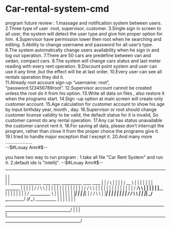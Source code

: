 # Car-rental-system-cmd
program future review : 
1.massage and notification system between users.
2.Three type of user :root, supervisor, customer. 
3.Single sign in screen to all user, the system will detect the user type and give him proper option for him. 
4.Supervisor have permission lower then root when he searching and editing. 
5.Ability to change username and password for all user’s type. 
6.The system automatically change users availability when he sign in and log out operation. 
7.There are 50 cars are predefine between van and sedan, compact cars. 
8.The system will change cars status and last meter reading with every  rent operation. 
9.Discount point system and user can use it any time ,but the effect will be at last order. 
10.Every user can see all rentals operation they did it.  
11.Already root account sign-up “username: root”, “password:123456789root”. 
12.Supervisor account cannot be created unless the root do it from his option. 
13.Write all data on files , also restore it when the programs start. 
14.Sign –up option at main screen will create only customer account. 
15.Age calculation for customer account to show his age by input birthday year, month , day. 
16.Supervisor or root should change customer license validity to be valid, the default statue for it is invalid, So customer cannot do any rental operation. 
17.Any car has status unavailable the customer cannot rent it. 
18.For saving all data, please don’t interrupt the program, rather than close it from the proper choice the programs give it. 19.I tried to handle major exception that I except it. 
20.And many more …………………   
--$#Louay Amr#$--

you have two way to run program : 
1.take all file "Car Rent System" and run it.
2.default ide is "intellij".
--$#Louay Amr#$--

 ______								  	         
|      |						          	       
|      |		 _______________	____	     ____  	      __________       	    ____	 ____
|      |		/		\      |    |       |	 |	     /    __    \	   |    |       |    |
|      |	       |     _______	 |     |    |       |	 |    	    /    /  \    \	   |    |       |    |
|      |	       |    |       |	 |     |    |       |	 |     	   /    /    \    \	   |    |       |    |
|      |	       |    |	    |	 |     |    |	    |	 |	  /    /______\    \	   |    |       |    |
|      |________       |    |	    |	 |     |    |	    |	 | 	 /    __________    \	   |    |       |    |
|               |      |    |_______|	 |     |    |_______|	 |      /    /          \    \     |    |_______|    |
|               |      |   		 |     |   		 |     /    /	         \    \    |                 |
|_______________|	\_______________/	\_______________/     /____/		  \____\    \___________     |
														|    |
													        |    |
													        |    |
 ______________________________________________________________________________________________________________/     |
|														     |
|___________________________________________________________________________________________________________________/       	  

